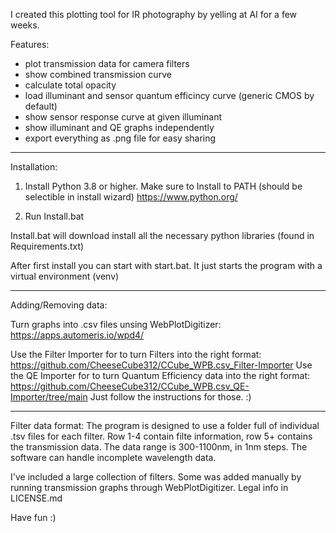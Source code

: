 I created this plotting tool for IR photography by yelling at AI for a few weeks.

Features:
- plot transmission data for camera filters
- show combined transmission curve
- calculate total opacity
- load illuminant and sensor quantum efficincy curve (generic CMOS by default)
- show sensor response curve at given illuminant
- show illuminant and QE graphs independently
- export everything as .png file for easy sharing


_______________________________________________________________

Installation:

1) Install Python 3.8 or higher. Make sure to Install to PATH (should be selectible in install wizard) https://www.python.org/

2) Run Install.bat

Install.bat will download install all the necessary python libraries (found in Requirements.txt)

After first install you can start with start.bat. It just starts the program with a virtual environment (venv)

______________________________________________________________

Adding/Removing data:

Turn graphs into .csv files unsing WebPlotDigitizer: https://apps.automeris.io/wpd4/

Use the Filter Importer for to turn Filters into the right format: https://github.com/CheeseCube312/CCube_WPB.csv_Filter-Importer
Use the QE Importer for to turn Quantum Efficiency data into the right format: https://github.com/CheeseCube312/CCube_WPB.csv_QE-Importer/tree/main
Just follow the instructions for those. :)

______________________________________________________________
Filter data format:
The program is designed to use a folder full of individual .tsv files for each filter. Row 1-4 contain filte information, row 5+ contains the transmission data. The data range is 300-1100nm, in 1nm steps. The software can handle incomplete wavelength data.

I've included a large collection of filters. Some was added manually by running transmission graphs through WebPlotDigitizer. Legal info in LICENSE.md

Have fun :) 
